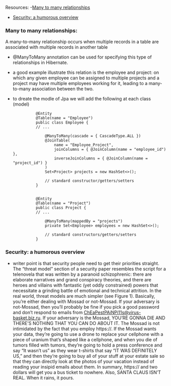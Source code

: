 Resources: 
-[Many to many relationships](https://www.baeldung.com/hibernate-many-to-many)
- [Security: a humorous overview](https://scholar.harvard.edu/files/mickens/files/thisworldofours.pdf)

### Many to many relationships: 
A many-to-many relationship occurs when multiple records in a table are associated with multiple records in another table
- @ManyToMany annotation can be used for specifying this type of relationships in Hibernate.
- a good example illustrate this relation is the employee and project: on which any given employee can be assigned to multiple projects and a project may have multiple employees working for it, leading to a many-to-many association between the two.
- to dreate the modle of Jpa we will add the following at each class (model)

                @Entity
                @Table(name = "Employee")
                public class Employee {
                // ...
                
                    @ManyToMany(cascade = { CascadeType.ALL })
                    @JoinTable(
                        name = "Employee_Project", 
                        joinColumns = { @JoinColumn(name = "employee_id") }, 
                        inverseJoinColumns = { @JoinColumn(name = "project_id") }
                    )
                    Set<Project> projects = new HashSet<>();
                   
                    // standard constructor/getters/setters
                }


                @Entity
                @Table(name = "Project")
                public class Project {    
                // ...
                
                    @ManyToMany(mappedBy = "projects")
                    private Set<Employee> employees = new HashSet<>();
                    
                    // standard constructors/getters/setters   
                }


### Security: a humorous overview
-  writer point is that security people need to get their priorities straight. The “threat model” section of a security paper resembles the script for a telenovela that was written by a paranoid schizophrenic: there are elaborate narratives and grand conspiracy theories, and there are heroes and villains with fantastic (yet oddly constrained) powers that necessitate a grinding battle of emotional and technical attrition. In the real world, threat models are much simpler (see Figure 1). Basically, you’re either dealing with Mossad or not-Mossad. If your adversary is not-Mossad, then you’ll probably be fine if you pick a good password and don’t respond to emails from ChEaPestPAiNPi11s@virus-basket.biz.ru. If your adversary is the Mossad, YOU’RE GONNA DIE AND THERE’S NOTHING THAT YOU CAN DO ABOUT IT. The Mossad is not intimidated by the fact that you employ https://. If the Mossad wants your data, they’re going to use a drone to replace your cellphone with a piece of uranium that’s shaped like a cellphone, and when you die of tumors filled with tumors, they’re going to hold a press conference and say “It wasn’t us” as they wear t-shirts that say “IT WAS DEFINITELY US,” and then they’re going to buy all of your stuff at your estate sale so that they can directly look at the photos of your vacation instead of reading your insipid emails about them. In summary, https:// and two dollars will get you a bus ticket to nowhere. Also, SANTA CLAUS ISN’T REAL. When it rains, it pours.